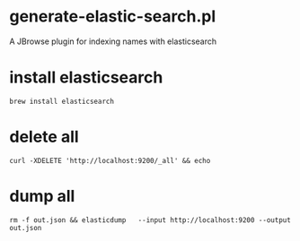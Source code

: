 # generate-elastic-search.pl


A JBrowse plugin for indexing names with elasticsearch

# install elasticsearch

    brew install elasticsearch


# delete all

    curl -XDELETE 'http://localhost:9200/_all' && echo


# dump all

    rm -f out.json && elasticdump   --input http://localhost:9200 --output out.json
